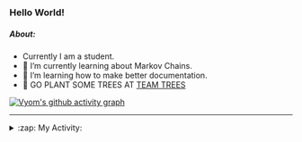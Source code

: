 ### Hello World!

##### About:
- Currently I am a student.
- 🌱 I’m currently learning about Markov Chains.
- 🌱 I’m learning how to make better documentation.
- 🌱 GO PLANT SOME TREES AT [TEAM TREES](https://teamtrees.org/)

[![Vyom's github activity graph](https://activity-graph.herokuapp.com/graph?username=Vyvy-vi)](https://github.com/ashutosh00710/github-readme-activity-graph)

---
<details>
  <summary>:zap: My Activity:</summary>
  
<!--START_SECTION:waka-->
![Code Time](http://img.shields.io/badge/Code%20Time-796%20hrs%2033%20mins-blue)

**I'm a Night 🦉** 

```text
🌞 Morning    71 commits     ██░░░░░░░░░░░░░░░░░░░░░░░   9.0% 
🌆 Daytime    186 commits    ██████░░░░░░░░░░░░░░░░░░░   23.57% 
🌃 Evening    269 commits    ████████░░░░░░░░░░░░░░░░░   34.09% 
🌙 Night      263 commits    ████████░░░░░░░░░░░░░░░░░   33.33%

```
📅 **I'm Most Productive on Sunday** 

```text
Monday       75 commits     ██░░░░░░░░░░░░░░░░░░░░░░░   9.51% 
Tuesday      130 commits    ████░░░░░░░░░░░░░░░░░░░░░   16.48% 
Wednesday    125 commits    ████░░░░░░░░░░░░░░░░░░░░░   15.84% 
Thursday     106 commits    ███░░░░░░░░░░░░░░░░░░░░░░   13.43% 
Friday       101 commits    ███░░░░░░░░░░░░░░░░░░░░░░   12.8% 
Saturday     88 commits     ██░░░░░░░░░░░░░░░░░░░░░░░   11.15% 
Sunday       164 commits    █████░░░░░░░░░░░░░░░░░░░░   20.79%

```


📊 **This Week I Spent My Time On** 

```text
🔥 Editors: 
VS Code                  2 hrs 16 mins       ████████████████████░░░░░   82.39% 
Vim                      29 mins             ████░░░░░░░░░░░░░░░░░░░░░   17.61%

🐱‍💻 Projects: 
Quiz-bot                 51 mins             ███████░░░░░░░░░░░░░░░░░░   31.26% 
blog                     43 mins             ██████░░░░░░░░░░░░░░░░░░░   26.02% 
62864373                 18 mins             ██░░░░░░░░░░░░░░░░░░░░░░░   11.42% 
Unknown Project          18 mins             ██░░░░░░░░░░░░░░░░░░░░░░░   10.9% 
praise_backend_js        13 mins             ██░░░░░░░░░░░░░░░░░░░░░░░   8.18%

```


 Last Updated on 22/05/2022 12:05:08 UTC
<!--END_SECTION:waka-->
</details>
